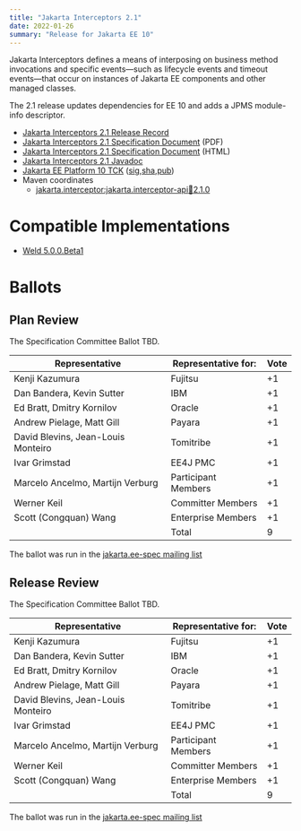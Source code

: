 ```yaml
---
title: "Jakarta Interceptors 2.1"
date: 2022-01-26
summary: "Release for Jakarta EE 10"
---
```

Jakarta Interceptors defines a means of interposing on business method invocations and specific
events—such as lifecycle events and timeout events—that occur on instances of Jakarta EE components
and other managed classes.

The 2.1 release updates dependencies for EE 10 and adds a JPMS module-info descriptor.

* [Jakarta Interceptors 2.1 Release Record](https://projects.eclipse.org/projects/ee4j.interceptors/releases/2.1)
* [Jakarta Interceptors 2.1 Specification Document](./jakarta-interceptors-spec-2.1.pdf) (PDF)
* [Jakarta Interceptors 2.1 Specification Document](./jakarta-interceptors-spec-2.1.html) (HTML)
* [Jakarta Interceptors 2.1 Javadoc](./apidocs)
* [Jakarta EE Platform 10 TCK](TBD) ([sig](TBD),[sha](TBD),[pub](TBD))
* Maven coordinates
  * [jakarta.interceptor:jakarta.interceptor-api:jar:2.1.0](https://search.maven.org/artifact/jakarta.interceptor/jakarta.interceptor-api/2.1.0/jar)


# Compatible Implementations

* [Weld 5.0.0.Beta1](https://weld.cdi-spec.org/download/)

# Ballots

## Plan Review

The Specification Committee Ballot TBD.

| Representative                                 | Representative for: | Vote |
|------------------------------------------------|---------------------|------|
| Kenji Kazumura                                 | Fujitsu             | +1   |
| Dan Bandera, Kevin Sutter                      | IBM                 | +1   |
| Ed Bratt, Dmitry Kornilov                      | Oracle              | +1   |
| Andrew Pielage, Matt Gill                      | Payara              | +1   |
| David Blevins, Jean-Louis Monteiro             | Tomitribe           | +1   |
| Ivar Grimstad                                  | EE4J PMC            | +1   |
| Marcelo Ancelmo, Martijn Verburg               | Participant Members | +1   |
| Werner Keil                                    | Committer Members   | +1   |
| Scott (Congquan) Wang                          | Enterprise Members  | +1   |
|                                                | Total               | 9    |

The ballot was run in the [jakarta.ee-spec mailing list](https://www.eclipse.org/lists/jakarta.ee-spec/msg02123.html)

## Release Review

The Specification Committee Ballot TBD.

| Representative                                 | Representative for: | Vote |
|------------------------------------------------|---------------------|------|
| Kenji Kazumura                                 | Fujitsu             | +1   |
| Dan Bandera, Kevin Sutter                      | IBM                 | +1   |
| Ed Bratt, Dmitry Kornilov                      | Oracle              | +1   |
| Andrew Pielage, Matt Gill                      | Payara              | +1   |
| David Blevins, Jean-Louis Monteiro             | Tomitribe           | +1   |
| Ivar Grimstad                                  | EE4J PMC            | +1   |
| Marcelo Ancelmo, Martijn Verburg               | Participant Members | +1   |
| Werner Keil                                    | Committer Members   | +1   |
| Scott (Congquan) Wang                          | Enterprise Members  | +1   |
|                                                | Total               | 9    |

The ballot was run in the [jakarta.ee-spec mailing list](TBD)
